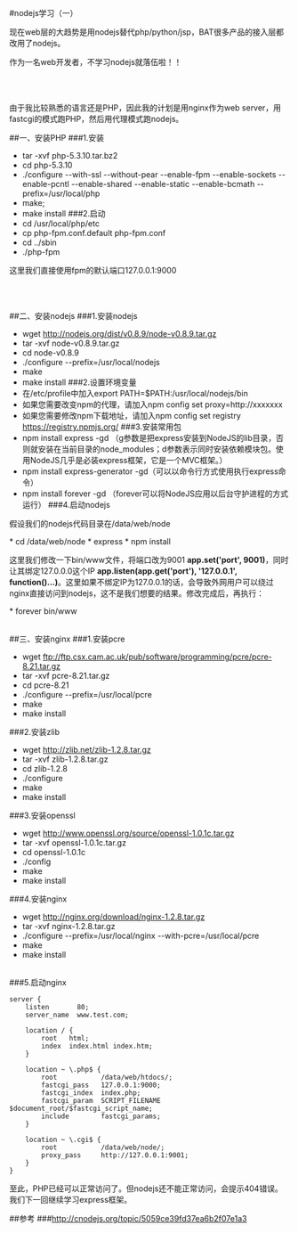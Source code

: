 #nodejs学习（一）

现在web层的大趋势是用nodejs替代php/python/jsp，BAT很多产品的接入层都改用了nodejs。

作为一名web开发者，不学习nodejs就落伍啦！！

<br/><br/>

由于我比较熟悉的语言还是PHP，因此我的计划是用nginx作为web server，用fastcgi的模式跑PHP，然后用代理模式跑nodejs。

##一、安装PHP
###1.安装
* tar -xvf php-5.3.10.tar.bz2
* cd php-5.3.10
* ./configure --with-ssl --without-pear --enable-fpm --enable-sockets --enable-pcntl --enable-shared --enable-static --enable-bcmath --prefix=/usr/local/php 
* make;
* make install
###2.启动
* cd /usr/local/php/etc
* cp php-fpm.conf.default php-fpm.conf
* cd ../sbin
* ./php-fpm
<p>这里我们直接使用fpm的默认端口127.0.0.1:9000</p>
<br/><br/>

##二、安装nodejs
###1.安装nodejs
* wget http://nodejs.org/dist/v0.8.9/node-v0.8.9.tar.gz
* tar -xvf node-v0.8.9.tar.gz
* cd node-v0.8.9
* ./configure --prefix=/usr/local/nodejs
* make
* make install
###2.设置环境变量
* 在/etc/profile中加入export PATH=$PATH:/usr/local/nodejs/bin
* 如果您需要改变npm的代理，请加入npm config set proxy=http://xxxxxxx
* 如果您需要修改npm下载地址，请加入npm config set registry https://registry.npmjs.org/
###3.安装常用包
* npm install express -gd （g参数是把express安装到NodeJS的lib目录，否则就安装在当前目录的node_modules；d参数表示同时安装依赖模块包。使用NodeJS几乎是必装express框架，它是一个MVC框架。）
* npm install express-generator -gd（可以以命令行方式使用执行express命令）
* npm install forever -gd （forever可以将NodeJS应用以后台守护进程的方式运行）
###4.启动nodejs
<p>假设我们的nodejs代码目录在/data/web/node</p>
* cd /data/web/node
* express
* npm install
<p>这里我们修改一下bin/www文件，将端口改为9001 <strong>app.set('port', 9001)</strong>，同时让其绑定127.0.0.0这个IP <strong>app.listen(app.get('port'), '127.0.0.1', function()...)</strong>。这里如果不绑定IP为127.0.0.1的话，会导致外网用户可以绕过nginx直接访问到nodejs，这不是我们想要的结果。修改完成后，再执行：</p>
* forever bin/www
<br/><br/>

##三、安装nginx
###1.安装pcre
* wget ftp://ftp.csx.cam.ac.uk/pub/software/programming/pcre/pcre-8.21.tar.gz
* tar -xvf pcre-8.21.tar.gz
* cd pcre-8.21
* ./configure --prefix=/usr/local/pcre
* make
* make install

###2.安装zlib
* wget http://zlib.net/zlib-1.2.8.tar.gz
* tar -xvf zlib-1.2.8.tar.gz
* cd zlib-1.2.8
* ./configure
* make
* make install

###3.安装openssl
* wget http://www.openssl.org/source/openssl-1.0.1c.tar.gz
* tar -xvf openssl-1.0.1c.tar.gz
* cd openssl-1.0.1c
* ./config
* make
* make install

###4.安装nginx
* wget http://nginx.org/download/nginx-1.2.8.tar.gz
* tar -xvf nginx-1.2.8.tar.gz
* ./configure --prefix=/usr/local/nginx --with-pcre=/usr/local/pcre
* make
* make install
<br/><br/>

###5.启动nginx
<pre><code>server {
	listen       80;
	server_name  www.test.com;

	location / {
	    root   html;
	    index  index.html index.htm;
	}

	location ~ \.php$ {
	    root           /data/web/htdocs/;
	    fastcgi_pass   127.0.0.1:9000;
	    fastcgi_index  index.php;
	    fastcgi_param  SCRIPT_FILENAME  $document_root/$fastcgi_script_name;
	    include        fastcgi_params;
	}

	location ~ \.cgi$ {
	    root           /data/web/node/;
	    proxy_pass     http://127.0.0.1:9001;
	}
}
</code></pre>
至此，PHP已经可以正常访问了。但nodejs还不能正常访问，会提示404错误。
我们下一回继续学习express框架。


##参考
###<http://cnodejs.org/topic/5059ce39fd37ea6b2f07e1a3>
